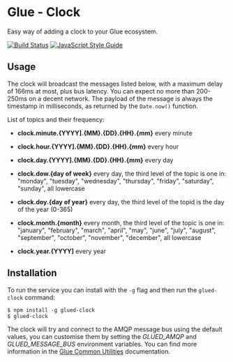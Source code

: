 Glue - Clock
============

Easy way of adding a clock to your Glue ecosystem.

[![Build Status](https://travis-ci.org/ggioffreda/glued-clock.svg?branch=master)](https://travis-ci.org/ggioffreda/glued-clock)
[![JavaScript Style Guide](https://img.shields.io/badge/code%20style-standard-brightgreen.svg)](http://standardjs.com/)

Usage
-----

The clock will broadcast the messages listed below, with a maximum delay of 
166ms at most, plus bus latency. You can expect no more than 200-250ms on a 
decent network. The payload of the message is always the timestamp in
milliseconds, as returned by the `Date.now()` function.

List of topics and their frequency:

- **clock.minute.{YYYY].{MM}.{DD}.{HH}.{mm}** every minute

- **clock.hour.{YYYY].{MM}.{DD}.{HH}.{mm}** every hour

- **clock.day.{YYYY].{MM}.{DD}.{HH}.{mm}** every day

- **clock.dow.{day of week}** every day, the third level of the topic is one in:
  "monday", "tuesday", "wednesday", "thursday", "friday", "saturday",
  "sunday", all lowercase

- **clock.doy.{day of year}** every day, the third level of the topid is the day
  of the year (0-365)

- **clock.month.{month}** every month, the third level of the topic is one in:
  "january", "february", "march", "april", "may", "june", "july", "august",
  "september", "october", "november", "december", all lowercase

- **clock.year.{YYYY]** every year

Installation
------------

To run the service you can install with the `-g` flag and then run the
`glued-clock` command:

    $ npm install -g glued-clock
    $ glued-clock

The clock will try and connect to the AMQP message bus using the default
values, you can customise them by setting the *GLUED_AMQP* and 
*GLUED_MESSAGE_BUS* environment variables. You can find more information in the
[Glue Common Utilities](https://github.com/ggioffreda/glued-common)
documentation.

